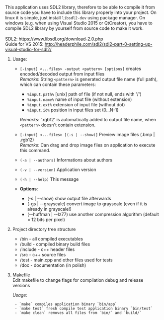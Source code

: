 This application uses SDL2 library, therefore to be able to compile it from source code you have to include this library properly into your project. On linux it is simple, just install `libsdl2-dev` using package manager.
On windows (e.g. when using Visual Studio 2015 or QtCreator), you have to compile SDL2 library by yourself from source code to make it work. <br /> <br />
SDL2: https://www.libsdl.org/download-2.0.php <br />
Guide for VS 2015: http://headerphile.com/sdl2/sdl2-part-0-setting-up-visual-studio-for-sdl2/

1. Usage:

	* `[-input] <...files> -output <pattern> [options]` creates encoded/decoded output from input files <br />
		*Remarks*: String `<pattern>` is generated output file name (full path), which can contain these parameters:

		- `%input.path%`    [unix] path of file (if not null, ends with '/')
		- `%input.name%`    name of input file (without extension)
		- `%input.ext%`     extension of input file (without dot)
		- `%input.id%`      position in input files set (0...N-1)
	
		*Remarks*: '.rgb12' is automatically added to output file name, when `<pattern>` doesn't contain extension.

	* `[-input] <...files> [(-s | --show)]`              Preview image files (.bmp | .rgb12) <br />
		*Remarks*: Can drag and drop image files on application to execute this command.

	* `(-a | --authors)`                                 Informations about authors
	* `(-v | --version)`                                 Application version
	* `(-h | --help)`                                    This message

	* **Options**:

		- (-s | --show)            show output file afterwards
		- (-gs | --grayscale)      convert image to grayscale (even if it is already in grayscale!)
		- (--huffman | --lz77)     use another compression algorithm (default = 12 bits per pixel)

2. Project directory tree structure

	* /bin  - all compiled executables
	* /build - compiled binary build files
	* /include - c++ header files
	* /src - c++ source files
	* /test - main.cpp and other files used for tests
	* /doc - documentation (in polish)

3. Makefile <br />
	Edit makefile to change flags for compilation debug and release versions <br />

	*Usage*: <br />

		- `make` compiles application binary `bin/app`
		- `make test` fresh compile test application binary `bin/test`
		- `make clean` removes all files from `bin/` and `build/`
